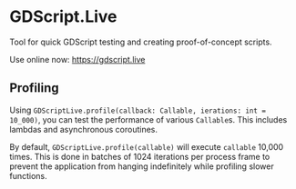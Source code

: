 # GDScript.Live

Tool for quick GDScript testing and creating proof-of-concept scripts.

Use online now: https://gdscript.live

## Profiling

Using `GDScriptLive.profile(callback: Callable, ierations: int = 10_000)`, you can test the performance of various `Callable`s. This includes lambdas and asynchronous coroutines.

By default, `GDScriptLive.profile(callable)` will execute `callable` 10,000 times. This is done in batches of 1024 iterations per process frame to prevent the application from hanging indefinitely while profiling slower functions.

